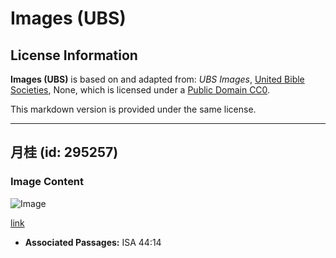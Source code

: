 # Images (UBS)

## License Information

**Images (UBS)** is based on and adapted from: _UBS Images_, [United Bible Societies](https://unitedbiblesocieties.org/), None, which is licensed under a [Public Domain CC0](https://creativecommons.org/public-domain/cc0/).

This markdown version is provided under the same license.



--------------------------------

## 月桂 (id: 295257)

### Image Content

![Image](https://cdn.aquifer.bible/aquifer-content/resources/Media/WEB-0579_laurel.jpg)

[link](https://cdn.aquifer.bible/aquifer-content/resources/Media/WEB-0579_laurel.jpg)

* **Associated Passages:** ISA 44:14

